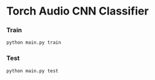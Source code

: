 # Torch Audio CNN Classifier

### Train

```sh
python main.py train
```

### Test

```sh
python main.py test
```
